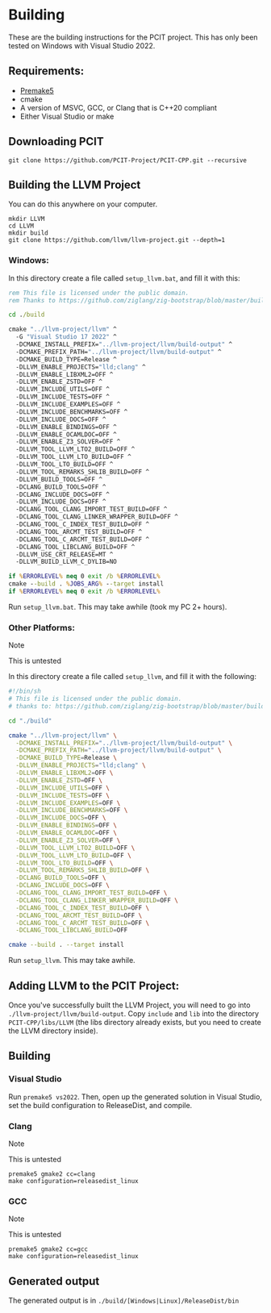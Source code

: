 # Building

These are the building instructions for the PCIT project. This has only been tested on Windows with Visual Studio 2022.

## Requirements:
- [Premake5](https://premake.github.io/)
- cmake
- A version of MSVC, GCC, or Clang that is C++20 compliant
- Either Visual Studio or make


## Downloading PCIT
`git clone https://github.com/PCIT-Project/PCIT-CPP.git --recursive`


## Building the LLVM Project
You can do this anywhere on your computer.

```
mkdir LLVM
cd LLVM
mkdir build
git clone https://github.com/llvm/llvm-project.git --depth=1
```


### Windows:
In this directory create a file called `setup_llvm.bat`, and fill it with this:

```bat
rem This file is licensed under the public domain.
rem Thanks to https://github.com/ziglang/zig-bootstrap/blob/master/build.bat

cd ./build

cmake "../llvm-project/llvm" ^
  -G "Visual Studio 17 2022" ^
  -DCMAKE_INSTALL_PREFIX="../llvm-project/llvm/build-output" ^
  -DCMAKE_PREFIX_PATH="../llvm-project/llvm/build-output" ^
  -DCMAKE_BUILD_TYPE=Release ^
  -DLLVM_ENABLE_PROJECTS="lld;clang" ^
  -DLLVM_ENABLE_LIBXML2=OFF ^
  -DLLVM_ENABLE_ZSTD=OFF ^
  -DLLVM_INCLUDE_UTILS=OFF ^
  -DLLVM_INCLUDE_TESTS=OFF ^
  -DLLVM_INCLUDE_EXAMPLES=OFF ^
  -DLLVM_INCLUDE_BENCHMARKS=OFF ^
  -DLLVM_INCLUDE_DOCS=OFF ^
  -DLLVM_ENABLE_BINDINGS=OFF ^
  -DLLVM_ENABLE_OCAMLDOC=OFF ^
  -DLLVM_ENABLE_Z3_SOLVER=OFF ^
  -DLLVM_TOOL_LLVM_LTO2_BUILD=OFF ^
  -DLLVM_TOOL_LLVM_LTO_BUILD=OFF ^
  -DLLVM_TOOL_LTO_BUILD=OFF ^
  -DLLVM_TOOL_REMARKS_SHLIB_BUILD=OFF ^
  -DLLVM_BUILD_TOOLS=OFF ^
  -DCLANG_BUILD_TOOLS=OFF ^
  -DCLANG_INCLUDE_DOCS=OFF ^
  -DLLVM_INCLUDE_DOCS=OFF ^
  -DCLANG_TOOL_CLANG_IMPORT_TEST_BUILD=OFF ^
  -DCLANG_TOOL_CLANG_LINKER_WRAPPER_BUILD=OFF ^
  -DCLANG_TOOL_C_INDEX_TEST_BUILD=OFF ^
  -DCLANG_TOOL_ARCMT_TEST_BUILD=OFF ^
  -DCLANG_TOOL_C_ARCMT_TEST_BUILD=OFF ^
  -DCLANG_TOOL_LIBCLANG_BUILD=OFF ^
  -DLLVM_USE_CRT_RELEASE=MT ^
  -DLLVM_BUILD_LLVM_C_DYLIB=NO

if %ERRORLEVEL% neq 0 exit /b %ERRORLEVEL%
cmake --build . %JOBS_ARG% --target install
if %ERRORLEVEL% neq 0 exit /b %ERRORLEVEL%
```

Run `setup_llvm.bat`. This may take awhile (took my PC 2+ hours).


### Other Platforms:

> [!NOTE]
> This is untested

In this directory create a file called `setup_llvm`, and fill it with the following:

```sh
#!/bin/sh
# This file is licensed under the public domain.
# thanks to: https://github.com/ziglang/zig-bootstrap/blob/master/build

cd "./build"

cmake "../llvm-project/llvm" \
  -DCMAKE_INSTALL_PREFIX="../llvm-project/llvm/build-output" \
  -DCMAKE_PREFIX_PATH="../llvm-project/llvm/build-output" \
  -DCMAKE_BUILD_TYPE=Release \
  -DLLVM_ENABLE_PROJECTS="lld;clang" \
  -DLLVM_ENABLE_LIBXML2=OFF \
  -DLLVM_ENABLE_ZSTD=OFF \
  -DLLVM_INCLUDE_UTILS=OFF \
  -DLLVM_INCLUDE_TESTS=OFF \
  -DLLVM_INCLUDE_EXAMPLES=OFF \
  -DLLVM_INCLUDE_BENCHMARKS=OFF \
  -DLLVM_INCLUDE_DOCS=OFF \
  -DLLVM_ENABLE_BINDINGS=OFF \
  -DLLVM_ENABLE_OCAMLDOC=OFF \
  -DLLVM_ENABLE_Z3_SOLVER=OFF \
  -DLLVM_TOOL_LLVM_LTO2_BUILD=OFF \
  -DLLVM_TOOL_LLVM_LTO_BUILD=OFF \
  -DLLVM_TOOL_LTO_BUILD=OFF \
  -DLLVM_TOOL_REMARKS_SHLIB_BUILD=OFF \
  -DCLANG_BUILD_TOOLS=OFF \
  -DCLANG_INCLUDE_DOCS=OFF \
  -DCLANG_TOOL_CLANG_IMPORT_TEST_BUILD=OFF \
  -DCLANG_TOOL_CLANG_LINKER_WRAPPER_BUILD=OFF \
  -DCLANG_TOOL_C_INDEX_TEST_BUILD=OFF \
  -DCLANG_TOOL_ARCMT_TEST_BUILD=OFF \
  -DCLANG_TOOL_C_ARCMT_TEST_BUILD=OFF \
  -DCLANG_TOOL_LIBCLANG_BUILD=OFF

cmake --build . --target install
```

Run `setup_llvm`. This may take awhile.


## Adding LLVM to the PCIT Project:
Once you've successfully built the LLVM Project, you will need to go into `./llvm-project/llvm/build-output`. Copy `include` and `lib` into the directory `PCIT-CPP/libs/LLVM` (the libs directory already exists, but you need to create the LLVM directory inside).


## Building
### Visual Studio
Run `premake5 vs2022`. Then, open up the generated solution in Visual Studio, set the build configuration to ReleaseDist, and compile.

### Clang
> [!NOTE]
> This is untested

```
premake5 gmake2 cc=clang
make configuration=releasedist_linux
```

### GCC
> [!NOTE]
> This is untested

```
premake5 gmake2 cc=gcc
make configuration=releasedist_linux
```

## Generated output
The generated output is in `./build/[Windows|Linux]/ReleaseDist/bin`